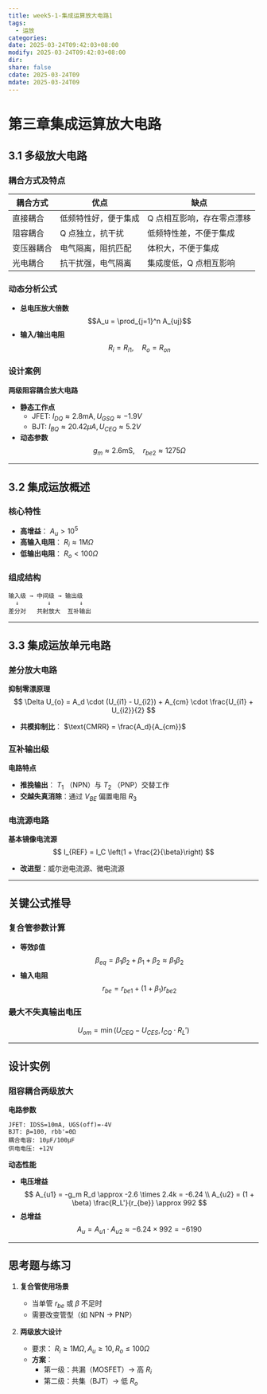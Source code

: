 ```yaml
---
title: week5-1-集成运算放大电路1
tags:
  - 运放
categories: 
date: 2025-03-24T09:42:03+08:00
modify: 2025-03-24T09:42:03+08:00
dir: 
share: false
cdate: 2025-03-24T09
mdate: 2025-03-24T09
---
```


# 第三章集成运算放大电路

## 3.1 多级放大电路
### 耦合方式及特点
| 耦合方式       | 优点                          | 缺点                          |
|----------------|-----------------------------|-----------------------------|
| 直接耦合       | 低频特性好，便于集成          | Q 点相互影响，存在零点漂移      |
| 阻容耦合       | Q 点独立，抗干扰              | 低频特性差，不便于集成        |
| 变压器耦合     | 电气隔离，阻抗匹配            | 体积大，不便于集成            |
| 光电耦合       | 抗干扰强，电气隔离            | 集成度低，Q 点相互影响         |

### 动态分析公式
- **总电压放大倍数**  
  $$A_u = \prod_{j=1}^n A_{uj}$$
- **输入/输出电阻**  
  $$R_i = R_{i1}, \quad R_o = R_{on}$$

### 设计案例
**两级阻容耦合放大电路**  
- **静态工作点**  
  - JFET: $I_{DQ} \approx 2.8\text{mA}, U_{GSQ} \approx -1.9V$  
  - BJT: $I_{BQ} \approx 20.42\mu A, U_{CEQ} \approx 5.2V$  
- **动态参数**  
  $$g_m \approx 2.6\text{mS}, \quad r_{be2} \approx 1275\Omega$$

---

## 3.2 集成运放概述
### 核心特性
- **高增益**： $A_u > 10^5$  
- **高输入电阻**： $R_i \approx 1\text{M}\Omega$  
- **低输出电阻**： $R_o < 100\Omega$

### 组成结构
```plaintext
输入级 → 中间级 → 输出级  
  ↓        ↓        ↓  
差分对   共射放大  互补输出
```

---

## 3.3 集成运放单元电路
### 差分放大电路
**抑制零漂原理**  
$$
\Delta U_{o} = A_d \cdot (U_{i1} - U_{i2}) + A_{cm} \cdot \frac{U_{i1} + U_{i2}}{2}
$$  
- **共模抑制比**： $\text{CMRR} = \frac{A_d}{A_{cm}}$

### 互补输出级
**电路特点**  
- **推挽输出**： $T_1$ （NPN）与 $T_2$ （PNP）交替工作  
- **交越失真消除**：通过 $V_{BE}$ 偏置电阻 $R_3$

### 电流源电路
**基本镜像电流源**  
$$
I_{REF} = I_C \left(1 + \frac{2}{\beta}\right)
$$  
- **改进型**：威尔逊电流源、微电流源

---

## 关键公式推导
### 复合管参数计算
- **等效β值**  
  $$
  \beta_{eq} = \beta_1 \beta_2 + \beta_1 + \beta_2 \approx \beta_1 \beta_2
  $$
- **输入电阻**  
  $$
  r_{be} = r_{be1} + (1 + \beta_1) r_{be2}
  $$

### 最大不失真输出电压
$$
U_{om} = \min\left( U_{CEQ} - U_{CES}, \, I_{CQ} \cdot R_L' \right)
$$

---

## 设计实例
### 阻容耦合两级放大
**电路参数**  
```plaintext
JFET: IDSS=10mA, UGS(off)=-4V  
BJT: β=100, rbb'=0Ω  
耦合电容: 10μF/100μF  
供电电压: +12V
```

**动态性能**  
- **电压增益**  
  $$
  A_{u1} = -g_m R_d \approx -2.6 \times 2.4k = -6.24 \\
  A_{u2} = (1 + \beta) \frac{R_L'}{r_{be}} \approx 992
  $$
- **总增益**  
  $$
  A_u = A_{u1} \cdot A_{u2} \approx -6.24 \times 992 = -6190
  $$

---

## 思考题与练习
1. **复合管使用场景**  
   - 当单管 $r_{be}$ 或 $\beta$ 不足时  
   - 需要改变管型（如 NPN → PNP）

2. **两级放大设计**  
   - 要求： $R_i \geq 1\text{M}\Omega, A_u \geq 10, R_o \leq 100\Omega$  
   - **方案**：  
     - 第一级：共漏（MOSFET）→ 高 $R_i$  
     - 第二级：共集（BJT）→ 低 $R_o$
